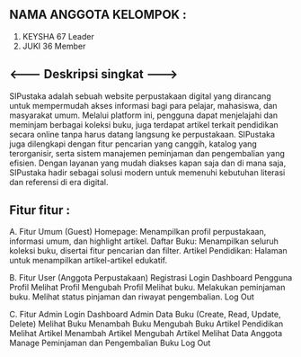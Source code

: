 ## NAMA ANGGOTA KELOMPOK : 

1. KEYSHA 67 Leader
2. JUKI 36 Member

## <--- Deskripsi singkat ---> 
SIPustaka adalah sebuah website perpustakaan digital yang dirancang untuk mempermudah akses informasi bagi para pelajar, mahasiswa, dan masyarakat umum. Melalui platform ini, pengguna dapat menjelajahi dan meminjam berbagai koleksi buku, juga terdapat artikel terkait pendidikan secara online tanpa harus datang langsung ke perpustakaan. SIPustaka juga dilengkapi dengan fitur pencarian yang canggih, katalog yang terorganisir, serta sistem manajemen peminjaman dan pengembalian yang efisien. Dengan layanan yang mudah diakses kapan saja dan di mana saja, SIPustaka hadir sebagai solusi modern untuk memenuhi kebutuhan literasi dan referensi di era digital.

## Fitur fitur : 

A. Fitur Umum (Guest)
Homepage: Menampilkan profil perpustakaan, informasi umum, dan highlight artikel.
Daftar Buku: Menampilkan seluruh koleksi buku, disertai fitur pencarian dan filter.
Artikel Pendidikan: Halaman untuk menampilkan artikel-artikel edukatif.

B. Fitur User (Anggota Perpustakaan)
Registrasi
Login
Dashboard Pengguna
Profil
Melihat Profil
Mengubah Profil
Melihat buku.
Melakukan peminjaman buku.
Melihat status pinjaman dan riwayat pengembalian.
Log Out

C. Fitur Admin
Login
Dashboard Admin
Data Buku (Create, Read, Update, Delete)
Melihat Buku
Menambah Buku
Mengubah Buku
Artikel Pendidikan
Melihat Artikel
Menambah Artikel
Mengubah Artikel
Melihat Data Anggota
Manage Peminjaman dan Pengembalian Buku
Log Out
